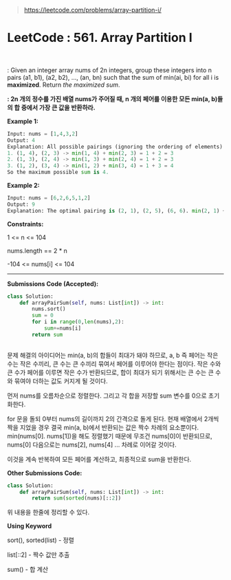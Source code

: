 > https://leetcode.com/problems/array-partition-i/



# LeetCode : 561. Array Partition I﻿

﻿

: Given an integer array nums of 2n integers, group these integers into n pairs (a1, b1), (a2, b2), ..., (an, bn) such that the sum of min(ai, bi) for all i is **maximized**. Return *the maximized sum*.

**: 2n 개의 정수를 가진 배열 nums가 주어질 때, n 개의 페어를 이용한 모든 min(a, b)들의 합 중에서 가장 큰 값을 반환하라.**



**Example 1:**

```python
Input: nums = [1,4,3,2]
Output: 4
Explanation: All possible pairings (ignoring the ordering of elements) are:
1. (1, 4), (2, 3) -> min(1, 4) + min(2, 3) = 1 + 2 = 3
2. (1, 3), (2, 4) -> min(1, 3) + min(2, 4) = 1 + 2 = 3
3. (1, 2), (3, 4) -> min(1, 2) + min(3, 4) = 1 + 3 = 4
So the maximum possible sum is 4.
```

**Example 2:**

```python
Input: nums = [6,2,6,5,1,2]
Output: 9
Explanation: The optimal pairing is (2, 1), (2, 5), (6, 6). min(2, 1) + min(2, 5) + min(6, 6) = 1 + 2 + 6 = 9.
```



**Constraints:**

1 <= n <= 104

nums.length == 2 * n

-104 <= nums[i] <= 104

---



**Submissions Code (Accepted):**

```python
class Solution:
    def arrayPairSum(self, nums: List[int]) -> int:
        nums.sort()
        sum = 0
        for i in range(0,len(nums),2):
            sum+=nums[i]
        return sum
        
```

문제 해결의 아이디어는 min(a, b)의 합들이 최대가 돼야 하므로, a, b 즉 페어는 작은 수는 작은 수끼리, 큰 수는 큰 수끼리 묶여서 페어를 이루어야 한다는 점이다. 작은 수와 큰 수가 페어를 이루면 작은 수가 반환되므로, 합이 최대가 되기 위해서는 큰 수는 큰 수와 묶여야 더하는 값도 커지게 될 것이다.

먼저 nums를 오름차순으로 정렬한다. 그리고 각 합을 저장할 sum 변수를 0으로 초기화한다.

for 문을 돌되 0부터 nums의 길이까지 2의 간격으로 돌게 된다. 현재 배열에서 2개씩 짝을 지었을 경우 결국 min(a, b)에서 반환되는 값은 짝수 차례의 요소뿐이다. min(nums[0]. nums[1])을 해도 정렬했기 때문에 무조건 nums[0]이 반환되므로, nums[0] 다음으로는 nums[2], nums[4] ... 차례로 이어갈 것이다.

이것을 계속 반복하여 모든 페어를 계산하고, 최종적으로 sum을 반환한다.



**Other Submissions Code:**

```python
class Solution:
    def arrayPairSum(self, nums: List[int]) -> int:
        return sum(sorted(nums)[::2])
```

위 내용을 한줄에 정리할 수 있다.



**Using Keyword**

sort(), sorted(list) - 정렬

list[::2] - 짝수 값만 추출

sum() - 합 계산



﻿